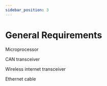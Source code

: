 ```yaml
---
sidebar_position: 3
---
```


# General Requirements
Microprocessor 

CAN transceiver 

Wireless internet transceiver 

Ethernet cable 
